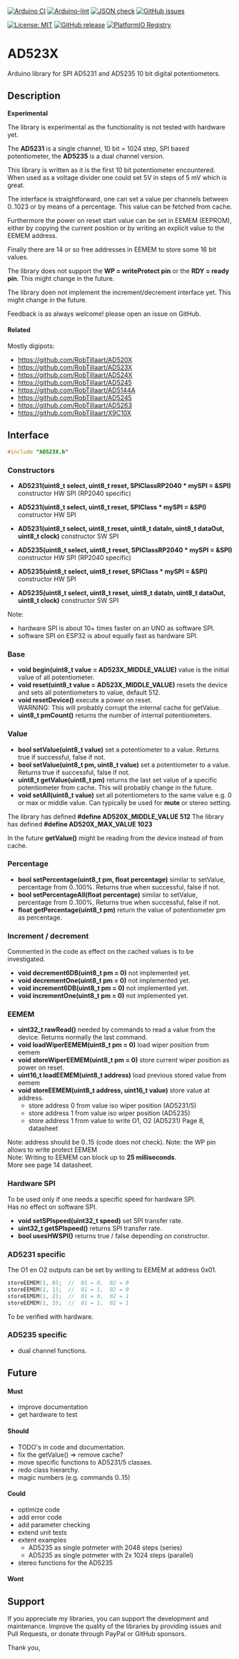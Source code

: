 
[![Arduino CI](https://github.com/RobTillaart/AD523X/workflows/Arduino%20CI/badge.svg)](https://github.com/marketplace/actions/arduino_ci)
[![Arduino-lint](https://github.com/RobTillaart/AD523X/actions/workflows/arduino-lint.yml/badge.svg)](https://github.com/RobTillaart/AD523X/actions/workflows/arduino-lint.yml)
[![JSON check](https://github.com/RobTillaart/AD523X/actions/workflows/jsoncheck.yml/badge.svg)](https://github.com/RobTillaart/AD523X/actions/workflows/jsoncheck.yml)
[![GitHub issues](https://img.shields.io/github/issues/RobTillaart/AD523X.svg)](https://github.com/RobTillaart/AD523X/issues)

[![License: MIT](https://img.shields.io/badge/license-MIT-green.svg)](https://github.com/RobTillaart/AD523X/blob/master/LICENSE)
[![GitHub release](https://img.shields.io/github/release/RobTillaart/AD523X.svg?maxAge=3600)](https://github.com/RobTillaart/AD523X/releases)
[![PlatformIO Registry](https://badges.registry.platformio.org/packages/robtillaart/library/AD523X.svg)](https://registry.platformio.org/libraries/robtillaart/AD523X)


# AD523X

Arduino library for SPI AD5231 and AD5235 10 bit digital potentiometers.

## Description

**Experimental**

The library is experimental as the functionality is not tested with hardware yet.

The **AD5231** is a single channel, 10 bit = 1024 step, SPI based potentiometer, 
the **AD5235** is a dual channel version.

This library is written as it is the first 10 bit potentiometer encountered.
When used as a voltage divider one could set 5V in steps of 5 mV which is great.

The interface is straightforward, one can set a value per channels between 0..1023
or by means of a percentage. This value can be fetched from cache.

Furthermore the power on reset start value can be set in EEMEM (EEPROM), either by 
copying the current position or by writing an explicit value to the EEMEM address.

Finally there are 14 or so free addresses in EEMEM to store some 16 bit values.

The library does not support the **WP = writeProtect pin** or the **RDY = ready pin**.
This might change in the future.

The library doen not implement the increment/decrement interface yet.
This might change in the future.

Feedback is as always welcome! please open an issue on GitHub.

#### Related

Mostly digipots:

- https://github.com/RobTillaart/AD520X
- https://github.com/RobTillaart/AD523X
- https://github.com/RobTillaart/AD524X
- https://github.com/RobTillaart/AD5245
- https://github.com/RobTillaart/AD5144A
- https://github.com/RobTillaart/AD5245
- https://github.com/RobTillaart/AD5263
- https://github.com/RobTillaart/X9C10X


## Interface

```cpp
#include "AD523X.h"
```

### Constructors

- **AD5231(uint8_t select, uint8_t reset, SPIClassRP2040 \* mySPI = &SPI)** constructor HW SPI (RP2040 specific)
- **AD5231(uint8_t select, uint8_t reset, SPIClass \* mySPI = &SPI)** constructor HW SPI
- **AD5231(uint8_t select, uint8_t reset, uint8_t dataIn, uint8_t dataOut, uint8_t clock)** constructor SW SPI


- **AD5235(uint8_t select, uint8_t reset, SPIClassRP2040 \* mySPI = &SPI)** constructor HW SPI (RP2040 specific)
- **AD5235(uint8_t select, uint8_t reset, SPIClass \* mySPI = &SPI)** constructor HW SPI
- **AD5235(uint8_t select, uint8_t reset, uint8_t dataIn, uint8_t dataOut, uint8_t clock)** constructor SW SPI

Note: 
- hardware SPI is about 10+ times faster on an UNO as software SPI.
- software SPI on ESP32 is about equally fast as hardware SPI.

### Base

- **void begin(uint8_t value = AD523X_MIDDLE_VALUE)** value is the initial value of all potentiometer.
- **void reset(uint8_t value = AD523X_MIDDLE_VALUE)** resets the device and sets all potentiometers to value, default 512.
- **void resetDevice()** execute a power on reset.  
WARNING: This will probably corrupt the internal cache for getValue.
- **uint8_t pmCount()** returns the number of internal potentiometers.

### Value

- **bool setValue(uint8_t value)** set a potentiometer to a value.
Returns true if successful, false if not.
- **bool setValue(uint8_t pm, uint8_t value)** set a potentiometer to a value. 
Returns true if successful, false if not.
- **uint8_t getValue(uint8_t pm)** returns the last set value of a specific potentiometer
from cache. This will probably change in the future.
- **void setAll(uint8_t value)** set all potentiometers to the same value 
e.g. 0 or max or middle value.
Can typically be used for **mute** or stereo setting.

The library has defined **#define AD520X_MIDDLE_VALUE  512**
The library has defined **#define AD520X_MAX_VALUE  1023**

In the future **getValue()** might be reading from the device instead of from cache.


### Percentage

- **bool setPercentage(uint8_t pm, float percentage)** similar to setValue, 
percentage from 0..100%.
Returns true when successful, false if not.
- **bool setPercentageAll(float percentage)** similar to setValue, 
percentage from 0..100%, 
Returns true when successful, false if not.
- **float getPercentage(uint8_t pm)** return the value of potentiometer pm as percentage.

### Increment / decrement

Commented in the code as effect on the cached values is to be investigated.

- **void decrement6DB(uint8_t pm = 0)** not implemented yet.
- **void decrementOne(uint8_t pm = 0)** not implemented yet.
- **void increment6DB(uint8_t pm = 0)** not implemented yet.
- **void incrementOne(uint8_t pm = 0)** not implemented yet.

### EEMEM

- **uint32_t rawRead()** needed by commands to read a value from the device.
Returns normally the last command.
- **void loadWiperEEMEM(uint8_t pm = 0)** load wiper position from eemem
- **void storeWiperEEMEM(uint8_t pm = 0)** store current wiper position as power on reset.
- **uint16_t loadEEMEM(uint8_t address)** load previous stored value from eemem
- **void storeEEMEM(uint8_t address, uint16_t value)** store value at address.
  - store address 0 from value iso wiper position (AD5231/5)
  - store address 1 from value iso wiper position (AD5235)
  - store address 1 from value to write O1, O2    (AD5231) Page 8, datasheet

Note: address should be 0..15 (code does not check).
Note: the WP pin allows to write protect EEMEM  
Note: Writing to EEMEM can block up to **25 milliseconds**.  
More see page 14 datasheet.

### Hardware SPI

To be used only if one needs a specific speed for hardware SPI.  
Has no effect on software SPI.

- **void setSPIspeed(uint32_t speed)** set SPI transfer rate.
- **uint32_t getSPIspeed()** returns SPI transfer rate.
- **bool usesHWSPI()** returns true / false depending on constructor.

### AD5231 specific

The O1 en O2 outputs can be set by writing to EEMEM at address 0x01.

```cpp
storeEEMEM(1, 0);  //  01 = 0,  02 = 0
storeEEMEM(1, 1);  //  01 = 1,  02 = 0
storeEEMEM(1, 2);  //  01 = 0,  02 = 1
storeEEMEM(1, 3);  //  01 = 1,  02 = 1
```

To be verified with hardware.

### AD5235 specific

- dual channel functions.


## Future

#### Must

- improve documentation
- get hardware to test

#### Should

- TODO's in code and documentation.
- fix the getValue() => remove cache?
- move specific functions to AD5231/5 classes.
- redo class hierarchy.
- magic numbers (e.g. commands 0..15)

#### Could

- optimize code
- add error code
- add parameter checking
- extend unit tests
- extent examples
  - AD5235 as single potmeter with 2048 steps (series)
  - AD5235 as single potmeter with 2x 1024 steps (parallel)
- stereo functions for the AD5235

#### Wont


## Support

If you appreciate my libraries, you can support the development and maintenance.
Improve the quality of the libraries by providing issues and Pull Requests, or
donate through PayPal or GitHub sponsors.

Thank you,

